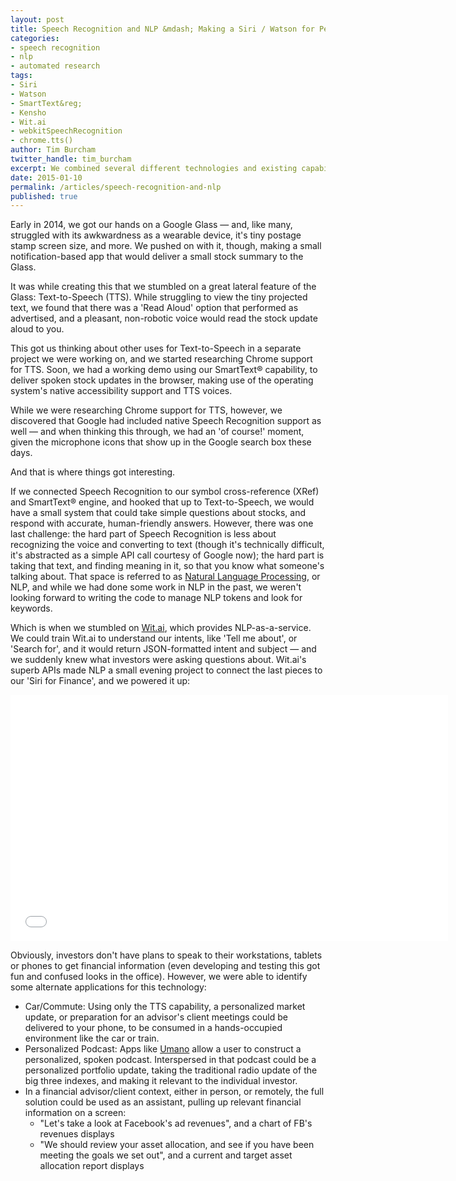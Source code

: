 ```yaml
---
layout: post
title: Speech Recognition and NLP &mdash; Making a Siri / Watson for Personalized Finance
categories: 
- speech recognition
- nlp
- automated research
tags: 
- Siri
- Watson 
- SmartText&reg;
- Kensho
- Wit.ai
- webkitSpeechRecognition
- chrome.tts()
author: Tim Burcham
twitter_handle: tim_burcham
excerpt: We combined several different technologies and existing capabilities to make a voice-driven, human-friendly financial answer engine.
date: 2015-01-10
permalink: /articles/speech-recognition-and-nlp
published: true
---
```


Early in 2014, we got our hands on a Google Glass &mdash; and, like many, struggled with its awkwardness as a wearable device, it's tiny postage stamp screen size, and more.  We pushed on with it, though, making a small notification-based app that would deliver a small stock summary to the Glass.

It was while creating this that we stumbled on a great lateral feature of the Glass: Text-to-Speech (TTS). While struggling to view the tiny projected text, we found that there was a 'Read Aloud' option that performed as advertised, and a pleasant, non-robotic voice would read the stock update aloud to you.

This got us thinking about other uses for Text-to-Speech in a separate project we were working on, and we started researching Chrome support for TTS.  Soon, we had a working demo using our SmartText&reg; capability, to deliver spoken stock updates in the browser, making use of the operating system's native accessibility support and TTS voices.

While we were researching Chrome support for TTS, however, we discovered that Google had included native Speech Recognition support as well &mdash; and when thinking this through, we had an 'of course!' moment, given the microphone icons that show up in the Google search box these days.

And that is where things got interesting.

If we connected Speech Recognition to our symbol cross-reference (XRef) and SmartText&reg; engine, and hooked that up to Text-to-Speech, we would have a small system that could take simple questions about stocks, and respond with accurate, human-friendly answers.  However, there was one last challenge: the hard part of Speech Recognition is less about recognizing the voice and converting to text (though it's technically difficult, it's abstracted as a simple API call courtesy of Google now); the hard part is taking that text, and finding meaning in it, so that you know what someone's talking about.  That space is referred to as [Natural Language Processing](http://en.wikipedia.org/wiki/Natural_language_processing), or NLP, and while we had done some work in NLP in the past, we weren't looking forward to writing the code to manage NLP tokens and look for keywords.

Which is when we stumbled on [Wit.ai](http://wit.ai), which provides NLP-as-a-service.  We could train Wit.ai to understand our intents, like 'Tell me about', or 'Search for', and it would return JSON-formatted intent and subject &mdash; and we suddenly knew what investors were asking questions about.  Wit.ai's superb APIs made NLP a small evening project to connect the last pieces to our 'Siri for Finance', and we powered it up:

<iframe src="//player.vimeo.com/video/119302170?color=0071a3&portrait=0" width="700" height="394" frameborder="0" webkitallowfullscreen mozallowfullscreen allowfullscreen></iframe>

Obviously, investors don't have plans to speak to their workstations, tablets or phones to get financial information (even developing and testing this got fun and confused looks in the office). However, we were able to identify some alternate applications for this technology:

- Car/Commute: Using only the TTS capability, a personalized market update, or preparation for an advisor's client meetings could be delivered to your phone, to be consumed in a hands-occupied environment like the car or train.
- Personalized Podcast: Apps like [Umano](https://umano.me/) allow a user to construct a personalized, spoken podcast.  Interspersed in that podcast could be a personalized portfolio update, taking the traditional radio update of the big three indexes, and making it relevant to the individual investor.
- In a financial advisor/client context, either in person, or remotely, the full solution could be used as an assistant, pulling up relevant financial information on a screen:
    - "Let's take a look at Facebook's ad revenues", and a chart of FB's revenues displays
    - "We should review your asset allocation, and see if you have been meeting the goals we set out", and a current and target asset allocation report displays



